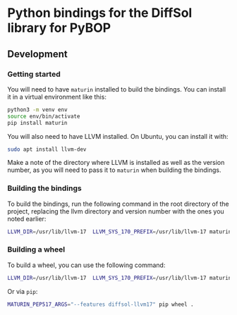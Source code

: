 # Python bindings for the DiffSol library for PyBOP

## Development

### Getting started

You will need to have `maturin` installed to build the bindings. You can install it in a virtual environment like this:

```bash
python3 -m venv env
source env/bin/activate
pip install maturin
```

You will also need to have LLVM installed. On Ubuntu, you can install it with:

```bash
sudo apt install llvm-dev
```

Make a note of the directory where LLVM is installed as well as the version number, as you will need to pass it to `maturin` when building the bindings.

### Building the bindings

To build the bindings, run the following command in the root directory of the project, replacing the llvm directory and version number with the ones you noted earlier:

```bash
LLVM_DIR=/usr/lib/llvm-17  LLVM_SYS_170_PREFIX=/usr/lib/llvm-17 maturin develop --features diffsol-llvm17
```

### Building a wheel

To build a wheel, you can use the following command:

```bash
LLVM_DIR=/usr/lib/llvm-17  LLVM_SYS_170_PREFIX=/usr/lib/llvm-17 maturin build --release --out dist --features diffsol-llvm17
```

Or via `pip`:

```bash
MATURIN_PEP517_ARGS="--features diffsol-llvm17" pip wheel .
```